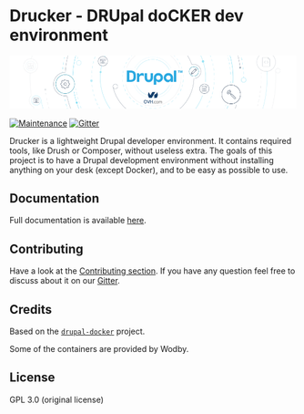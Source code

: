 # Drucker - DRUpal doCKER dev environment

![drucker](banner.png)

[![Maintenance](https://img.shields.io/maintenance/yes/2017.svg)]() [![Gitter](https://img.shields.io/gitter/room/nwjs/nw.js.svg)](https://gitter.im/ovh/ux)

Drucker is a lightweight Drupal developer environment. It contains required tools, like Drush or Composer, without useless extra.
The goals of this project is to have a Drupal development environment without installing anything on your desk (except Docker), and to be easy as possible to use.


## Documentation

Full documentation is available [here](https://drucker.readthedocs.io/en/latest).


## Contributing

Have a look at the [Contributing section](.github/CONTRIBUTING.md). If you have any question feel free to discuss about it on our [Gitter](https://gitter.im/ovh/ux).


## Credits

Based on the [`drupal-docker`](https://github.com/peperoni60/drupal-docker) project.

Some of the containers are provided by Wodby.


## License

GPL 3.0 (original license)
